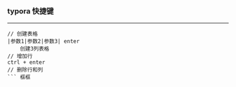 ### typora 快捷键

***

```
// 创建表格
|参数1|参数2|参数3| enter
	创建3列表格
// 增加行
ctrl + enter
// 删除行和列
​``` 框框
```

